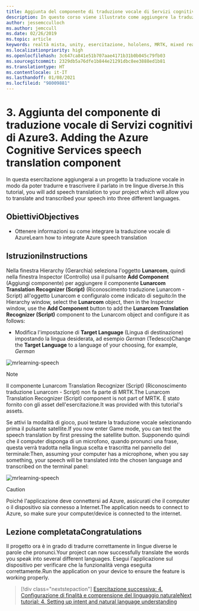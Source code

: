 ```yaml
---
title: Aggiunta del componente di traduzione vocale di Servizi cognitivi di Azure
description: In questo corso viene illustrato come aggiungere la traduzione vocale di Servizi cognitivi di Azure in applicazioni di realtà mista.
author: jessemcculloch
ms.author: jemccull
ms.date: 02/26/2019
ms.topic: article
keywords: realtà mista, unity, esercitazione, hololens, MRTK, mixed reality toolkit, UWP, ancoraggi nello spazio di Azure, riconoscimento vocale, Windows 10, traduzione vocale
ms.localizationpriority: high
ms.openlocfilehash: 3c647ca841e51b707aae4171b31b0b045c79fb03
ms.sourcegitcommit: 2329db5a76dfe1b844e21291dbc8ee3888ed1b81
ms.translationtype: HT
ms.contentlocale: it-IT
ms.lasthandoff: 01/08/2021
ms.locfileid: "98009881"
---
```

# <a name="3-adding-the-azure-cognitive-services-speech-translation-component"></a><span data-ttu-id="133f4-104">3. Aggiunta del componente di traduzione vocale di Servizi cognitivi di Azure</span><span class="sxs-lookup"><span data-stu-id="133f4-104">3. Adding the Azure Cognitive Services speech translation component</span></span>

<span data-ttu-id="133f4-105">In questa esercitazione aggiungerai a un progetto la traduzione vocale in modo da poter tradurre e trascrivere il parlato in tre lingue diverse.</span><span class="sxs-lookup"><span data-stu-id="133f4-105">In this tutorial, you will add speech translation to your project which will allow you to translate and transcribed your speech into three different languages.</span></span>

## <a name="objectives"></a><span data-ttu-id="133f4-106">Obiettivi</span><span class="sxs-lookup"><span data-stu-id="133f4-106">Objectives</span></span>

* <span data-ttu-id="133f4-107">Ottenere informazioni su come integrare la traduzione vocale di Azure</span><span class="sxs-lookup"><span data-stu-id="133f4-107">Learn how to integrate Azure speech translation</span></span>

## <a name="instructions"></a><span data-ttu-id="133f4-108">Istruzioni</span><span class="sxs-lookup"><span data-stu-id="133f4-108">Instructions</span></span>

<span data-ttu-id="133f4-109">Nella finestra Hierarchy (Gerarchia) seleziona l'oggetto **Lunarcom**, quindi nella finestra Inspector (Controllo) usa il pulsante **Add Component** (Aggiungi componente) per aggiungere il componente **Lunarcom Translation Recognizer (Script)** (Riconoscimento traduzione Lunarcom - Script) all'oggetto Lunarcom e configuralo come indicato di seguito:</span><span class="sxs-lookup"><span data-stu-id="133f4-109">In the Hierarchy window, select the **Lunarcom** object, then in the Inspector window, use the **Add Component** button to add the **Lunarcom Translation Recognizer (Script)** component to the Lunarcom object and configure it as follows:</span></span>

* <span data-ttu-id="133f4-110">Modifica l'impostazione di **Target Language** (Lingua di destinazione) impostando la lingua desiderata, ad esempio _German_ (Tedesco)</span><span class="sxs-lookup"><span data-stu-id="133f4-110">Change the **Target Language** to a language of your choosing, for example, _German_</span></span>

![mrlearning-speech](images/mrlearning-speech/tutorial3-section1-step1-1.png)

> [!NOTE]
> <span data-ttu-id="133f4-112">Il componente Lunarcom Translation Recognizer (Script) (Riconoscimento traduzione Lunarcom - Script) non fa parte di MRTK.</span><span class="sxs-lookup"><span data-stu-id="133f4-112">The Lunarcom Translation Recognizer (Script) component is not part of MRTK.</span></span> <span data-ttu-id="133f4-113">È stato fornito con gli asset dell'esercitazione.</span><span class="sxs-lookup"><span data-stu-id="133f4-113">It was provided with this tutorial's assets.</span></span>

<span data-ttu-id="133f4-114">Se attivi la modalità di gioco, puoi testare la traduzione vocale selezionando prima il pulsante satellite.</span><span class="sxs-lookup"><span data-stu-id="133f4-114">If you now enter Game mode, you can test the speech translation by first pressing the satellite button.</span></span> <span data-ttu-id="133f4-115">Supponendo quindi che il computer disponga di un microfono, quando pronunci una frase, questa verrà tradotta nella lingua scelta e trascritta nel pannello del terminale:</span><span class="sxs-lookup"><span data-stu-id="133f4-115">Then, assuming your computer has a microphone, when you say something, your speech will be translated into the chosen language and transcribed on the terminal panel:</span></span>

![mrlearning-speech](images/mrlearning-speech/tutorial3-section1-step1-2.png)

> [!CAUTION]
> <span data-ttu-id="133f4-117">Poiché l'applicazione deve connettersi ad Azure, assicurati che il computer o il dispositivo sia connesso a Internet.</span><span class="sxs-lookup"><span data-stu-id="133f4-117">The application needs to connect to Azure, so make sure your computer/device is connected to the internet.</span></span>

## <a name="congratulations"></a><span data-ttu-id="133f4-118">Lezione completata</span><span class="sxs-lookup"><span data-stu-id="133f4-118">Congratulations</span></span>

<span data-ttu-id="133f4-119">Il progetto ora è in grado di tradurre correttamente in lingue diverse le parole che pronunci.</span><span class="sxs-lookup"><span data-stu-id="133f4-119">Your project can now successfully translate the words you speak into several different languages.</span></span> <span data-ttu-id="133f4-120">Esegui l'applicazione sul dispositivo per verificare che la funzionalità venga eseguita correttamente.</span><span class="sxs-lookup"><span data-stu-id="133f4-120">Run the application on your device to ensure the feature is working properly.</span></span>

> [!div class="nextstepaction"]
> [<span data-ttu-id="133f4-121">Esercitazione successiva: 4. Configurazione di finalità e comprensione del linguaggio naturale</span><span class="sxs-lookup"><span data-stu-id="133f4-121">Next tutorial: 4. Setting up intent and natural language understanding</span></span>](mrlearning-speechSDK-ch4.md)
